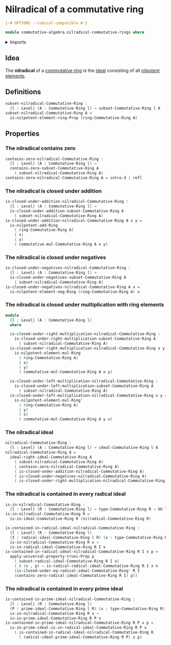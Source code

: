 # Nilradical of a commutative ring

```agda
{-# OPTIONS --cubical-compatible #-}

module commutative-algebra.nilradical-commutative-rings where
```

<details><summary>Imports</summary>

```agda
open import commutative-algebra.commutative-rings
open import commutative-algebra.ideals-commutative-rings
open import commutative-algebra.prime-ideals-commutative-rings
open import commutative-algebra.radical-ideals-commutative-rings
open import commutative-algebra.subsets-commutative-rings

open import foundation.dependent-pair-types
open import foundation.existential-quantification
open import foundation.identity-types
open import foundation.propositional-truncations
open import foundation.universe-levels

open import ring-theory.nilpotent-elements-rings
```

</details>

## Idea

The **nilradical** of a
[commutative ring](commutative-algebra.commutative-rings.md) is the
[ideal](commutative-algebra.ideals-commutative-rings.md) consisting of all
[nilpotent elements](ring-theory.nilpotent-elements-rings.md).

## Definitions

```agda
subset-nilradical-Commutative-Ring :
  {l : Level} (A : Commutative-Ring l) → subset-Commutative-Ring l A
subset-nilradical-Commutative-Ring A =
  is-nilpotent-element-ring-Prop (ring-Commutative-Ring A)
```

## Properties

### The nilradical contains zero

```agda
contains-zero-nilradical-Commutative-Ring :
  {l : Level} (A : Commutative-Ring l) →
  contains-zero-subset-Commutative-Ring A
    ( subset-nilradical-Commutative-Ring A)
contains-zero-nilradical-Commutative-Ring A = intro-∃ 1 refl
```

### The nilradical is closed under addition

```agda
is-closed-under-addition-nilradical-Commutative-Ring :
  {l : Level} (A : Commutative-Ring l) →
  is-closed-under-addition-subset-Commutative-Ring A
    ( subset-nilradical-Commutative-Ring A)
is-closed-under-addition-nilradical-Commutative-Ring A x y =
  is-nilpotent-add-Ring
    ( ring-Commutative-Ring A)
    ( x)
    ( y)
    ( commutative-mul-Commutative-Ring A x y)
```

### The nilradical is closed under negatives

```agda
is-closed-under-negatives-nilradical-Commutative-Ring :
  {l : Level} (A : Commutative-Ring l) →
  is-closed-under-negatives-subset-Commutative-Ring A
    ( subset-nilradical-Commutative-Ring A)
is-closed-under-negatives-nilradical-Commutative-Ring A x =
  is-nilpotent-element-neg-Ring (ring-Commutative-Ring A) x
```

### The nilradical is closed under multiplication with ring elements

```agda
module _
  {l : Level} (A : Commutative-Ring l)
  where

  is-closed-under-right-multiplication-nilradical-Commutative-Ring :
    is-closed-under-right-multiplication-subset-Commutative-Ring A
      ( subset-nilradical-Commutative-Ring A)
  is-closed-under-right-multiplication-nilradical-Commutative-Ring x y =
    is-nilpotent-element-mul-Ring
      ( ring-Commutative-Ring A)
      ( x)
      ( y)
      ( commutative-mul-Commutative-Ring A x y)

  is-closed-under-left-multiplication-nilradical-Commutative-Ring :
    is-closed-under-left-multiplication-subset-Commutative-Ring A
      ( subset-nilradical-Commutative-Ring A)
  is-closed-under-left-multiplication-nilradical-Commutative-Ring x y =
    is-nilpotent-element-mul-Ring'
      ( ring-Commutative-Ring A)
      ( y)
      ( x)
      ( commutative-mul-Commutative-Ring A y x)
```

### The nilradical ideal

```agda
nilradical-Commutative-Ring :
  {l : Level} (A : Commutative-Ring l) → ideal-Commutative-Ring l A
nilradical-Commutative-Ring A =
  ideal-right-ideal-Commutative-Ring A
    ( subset-nilradical-Commutative-Ring A)
    ( contains-zero-nilradical-Commutative-Ring A)
    ( is-closed-under-addition-nilradical-Commutative-Ring A)
    ( is-closed-under-negatives-nilradical-Commutative-Ring A)
    ( is-closed-under-right-multiplication-nilradical-Commutative-Ring A)
```

### The nilradical is contained in every radical ideal

```agda
is-in-nilradical-Commutative-Ring :
  {l : Level} (R : Commutative-Ring l) → type-Commutative-Ring R → UU l
is-in-nilradical-Commutative-Ring R =
  is-in-ideal-Commutative-Ring R (nilradical-Commutative-Ring R)

is-contained-in-radical-ideal-nilradical-Commutative-Ring :
  {l : Level} (R : Commutative-Ring l)
  (I : radical-ideal-Commutative-Ring l R) (x : type-Commutative-Ring R) →
  is-in-nilradical-Commutative-Ring R x →
  is-in-radical-ideal-Commutative-Ring R I x
is-contained-in-radical-ideal-nilradical-Commutative-Ring R I x p =
  apply-universal-property-trunc-Prop p
    ( subset-radical-ideal-Commutative-Ring R I x)
    ( λ (n , p) → is-radical-radical-ideal-Commutative-Ring R I x n
    (is-closed-under-eq-radical-ideal-Commutative-Ring' R I
    (contains-zero-radical-ideal-Commutative-Ring R I) p))
```

### The nilradical is contained in every prime ideal

```agda
is-contained-in-prime-ideal-nilradical-Commutative-Ring :
  {l : Level} (R : Commutative-Ring l)
  (P : prime-ideal-Commutative-Ring l R) (x : type-Commutative-Ring R) →
  is-in-nilradical-Commutative-Ring R x →
  is-in-prime-ideal-Commutative-Ring R P x
is-contained-in-prime-ideal-nilradical-Commutative-Ring R P x p =
  is-in-prime-ideal-is-in-radical-ideal-Commutative-Ring R P x
    ( is-contained-in-radical-ideal-nilradical-Commutative-Ring R
      ( radical-ideal-prime-ideal-Commutative-Ring R P) x p)
```
